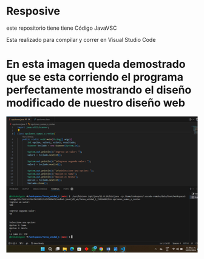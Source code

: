 # Resposive
este repositorio tiene tiene Código JavaVSC

Esta realizado para compilar y correr en Visual Studio Code 

# En esta imagen queda demostrado que se esta corriendo el programa perfectamente mostrando el diseño modificado de nuestro diseño web
![](https://github.com/Erikaholguin/Tarea_unidad_1/blob/main/opcion%20de%20suma.png)

